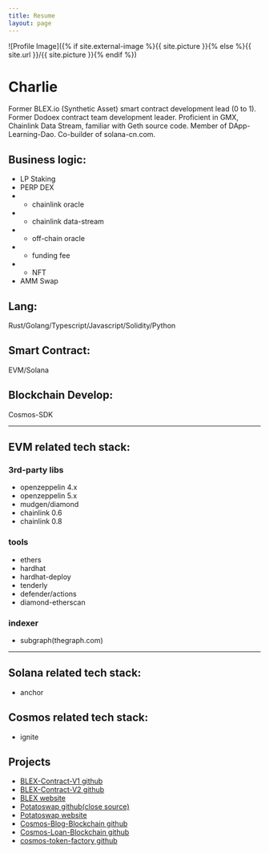 ```yaml
---
title: Resume
layout: page
---
```


![Profile Image]({% if site.external-image %}{{ site.picture }}{% else %}{{ site.url }}/{{ site.picture }}{% endif %})

# Charlie

<p>Former BLEX.io (Synthetic Asset) smart contract development lead (0 to 1). Former Dodoex contract team development leader. Proficient in GMX, Chainlink Data Stream, familiar with Geth source code. Member of DApp-Learning-Dao. Co-builder of solana-cn.com.
</p>

## Business logic: 
* LP Staking
* PERP DEX
* * chainlink oracle
* * chainlink data-stream
* * off-chain oracle
* * funding fee
* * NFT
* AMM Swap

## Lang: 
Rust/Golang/Typescript/Javascript/Solidity/Python

## Smart Contract: 
EVM/Solana

## Blockchain Develop: 
Cosmos-SDK

---

## EVM related tech stack:

### 3rd-party libs
* openzeppelin 4.x
* openzeppelin 5.x
* mudgen/diamond
* chainlink 0.6
* chainlink 0.8

### tools
* ethers
* hardhat
* hardhat-deploy
* tenderly
* defender/actions
* diamond-etherscan

### indexer
* subgraph(thegraph.com)

---

## Solana related tech stack:
* anchor

## Cosmos related tech stack:
* ignite

<h2>Projects</h2>

<ul>
	<li><a href="https://github.com/blex-dex/contracts">BLEX-Contract-V1 github</a></li>
	<li><a href="https://github.com/blex-dex/contracts-v2">BLEX-Contract-V2 github</a></li>
	<li><a href="https://blex.io">BLEX website</a></li>
	<li><a href="https://github.com/PotatoSwap-Finance/potato-smart-contracts-dev">Potatoswap github(close source)</a></li>
	<li><a href="https://potatoswap.finance">Potatoswap website</a></li>
	<li><a href="https://github.com/ben46/cosmos-blog">Cosmos-Blog-Blockchain github</a></li>
	<li><a href="https://github.com/ben46/cosmos-loan">Cosmos-Loan-Blockchain github</a></li>
	<li><a href="https://github.com/ben46/cosmos-token-factory">cosmos-token-factory github</a></li>
</ul>